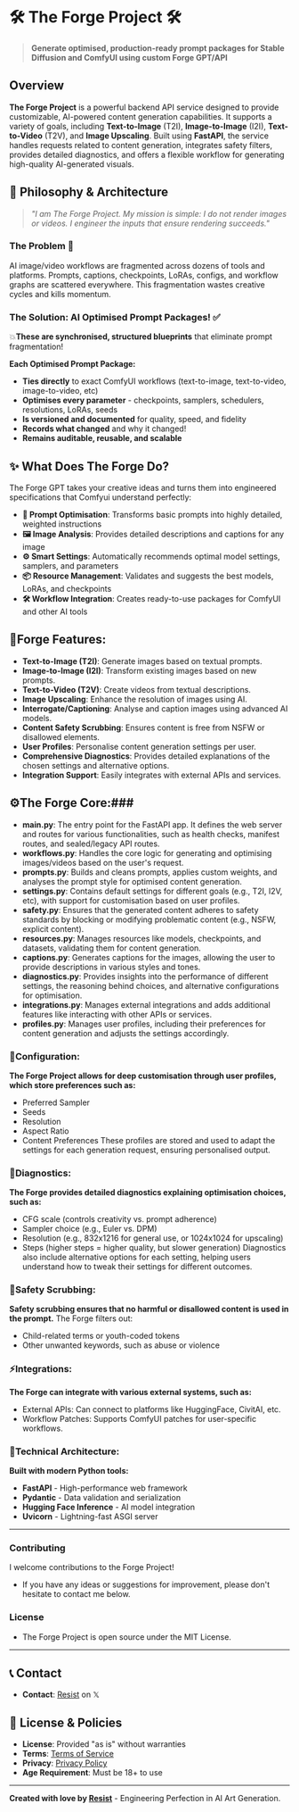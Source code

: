# 🛠️ The Forge Project 🛠️

> **Generate optimised, production-ready prompt packages for Stable Diffusion and ComfyUI using custom Forge GPT/API**

## Overview

**The Forge Project** is a powerful backend API service designed to provide customizable, AI-powered content generation capabilities. It supports a variety of goals, including **Text-to-Image** (T2I), **Image-to-Image** (I2I), **Text-to-Video** (T2V), and **Image Upscaling**. Built using **FastAPI**, the service handles requests related to content generation, integrates safety filters, provides detailed diagnostics, and offers a flexible workflow for generating high-quality AI-generated visuals.

## 🧠 Philosophy & Architecture

> *"I am The Forge Project. My mission is simple: I do not render images or videos. I engineer the inputs that ensure rendering succeeds."*

### The Problem 🤔

AI image/video workflows are fragmented across dozens of tools and platforms. Prompts, captions, checkpoints, LoRAs, configs, and workflow graphs are scattered everywhere. This fragmentation wastes creative cycles and kills momentum.

### The Solution: AI Optimised Prompt Packages! ✅

💥**These are synchronised, structured blueprints** that eliminate prompt fragmentation! 

**Each Optimised Prompt Package:** 
- **Ties directly** to exact ComfyUI workflows (text-to-image, text-to-video, image-to-video, etc)
- **Optimises every parameter** - checkpoints, samplers, schedulers, resolutions, LoRAs, seeds
- **Is versioned and documented** for quality, speed, and fidelity
- **Records what changed** and why it changed!
- **Remains auditable, reusable, and scalable**

## ✨ What Does The Forge Do?

The Forge GPT takes your creative ideas and turns them into engineered specifications that Comfyui understand perfectly:

- **🎯 Prompt Optimisation**: Transforms basic prompts into highly detailed, weighted instructions
- **🖼️ Image Analysis**: Provides detailed descriptions and captions for any image
- **⚙️ Smart Settings**: Automatically recommends optimal model settings, samplers, and parameters
- **📦 Resource Management**: Validates and suggests the best models, LoRAs, and checkpoints
- **🛠️ Workflow Integration**: Creates ready-to-use packages for ComfyUI and other AI tools

## 🏹Forge Features:
- **Text-to-Image (T2I)**: Generate images based on textual prompts.
- **Image-to-Image (I2I)**: Transform existing images based on new prompts.
- **Text-to-Video (T2V)**: Create videos from textual descriptions.
- **Image Upscaling**: Enhance the resolution of images using AI.
- **Interrogate/Captioning**: Analyse and caption images using advanced AI models.
- **Content Safety Scrubbing**: Ensures content is free from NSFW or disallowed elements.
- **User Profiles**: Personalise content generation settings per user.
- **Comprehensive Diagnostics**: Provides detailed explanations of the chosen settings and alternative options.
- **Integration Support**: Easily integrates with external APIs and services.

## ⚙️The Forge Core:###
- **main.py**: The entry point for the FastAPI app. It defines the web server and routes for various functionalities, such as health checks, manifest routes, and sealed/legacy API routes.
- **workflows.py**: Handles the core logic for generating and optimising images/videos based on the user's request.
- **prompts.py**: Builds and cleans prompts, applies custom weights, and analyses the prompt style for optimised content generation.
- **settings.py**: Contains default settings for different goals (e.g., T2I, I2V, etc), with support for customisation based on user profiles.
- **safety.py**: Ensures that the generated content adheres to safety standards by blocking or modifying problematic content (e.g., NSFW, explicit content).
- **resources.py**: Manages resources like models, checkpoints, and datasets, validating them for content generation.
- **captions.py**: Generates captions for the images, allowing the user to provide descriptions in various styles and tones.
- **diagnostics.py**: Provides insights into the performance of different settings, the reasoning behind choices, and alternative configurations for optimisation.
- **integrations.py**: Manages external integrations and adds additional features like interacting with other APIs or services.
- **profiles.py**: Manages user profiles, including their preferences for content generation and adjusts the settings accordingly.

### 📝Configuration:
**The Forge Project allows for deep customisation through user profiles, which store preferences such as:**
- Preferred Sampler
- Seeds
- Resolution
- Aspect Ratio
- Content Preferences
These profiles are stored and used to adapt the settings for each generation request, ensuring personalised output.

### 🔎Diagnostics:
**The Forge provides detailed diagnostics explaining optimisation choices, such as:**
- CFG scale (controls creativity vs. prompt adherence)
- Sampler choice (e.g., Euler vs. DPM)
- Resolution (e.g., 832x1216 for general use, or 1024x1024 for upscaling)
- Steps (higher steps = higher quality, but slower generation)
Diagnostics also include alternative options for each setting, helping users understand how to tweak their settings for different outcomes.

### 🚧Safety Scrubbing:
**Safety scrubbing ensures that no harmful or disallowed content is used in the prompt.**
The Forge filters out:
- Child-related terms or youth-coded tokens
- Other unwanted keywords, such as abuse or violence

### ⚡Integrations:
**The Forge can integrate with various external systems, such as:**
- External APIs: Can connect to platforms like HuggingFace, CivitAI, etc.
- Workflow Patches: Supports ComfyUI patches for user-specific workflows.

### 🤖Technical Architecture: 
**Built with modern Python tools:**
- **FastAPI** - High-performance web framework
- **Pydantic** - Data validation and serialization
- **Hugging Face Inference** - AI model integration
- **Uvicorn** - Lightning-fast ASGI server

---

### Contributing
I welcome contributions to the Forge Project! 
- If you have any ideas or suggestions for improvement, please don't hesitate to contact me below.

### License

- The Forge Project is open source under the MIT License.

---

## 📞 Contact

- **Contact**: [Resist](https://x.com/ResistAiArt) on 𝕏

## 📜 License & Policies

- **License**: Provided "as is" without warranties
- **Terms**: [Terms of Service](./docs/TERMS.md)
- **Privacy**: [Privacy Policy](./docs/PRIVACY.md)
- **Age Requirement**: Must be 18+ to use

---

**Created with love by [Resist](https://x.com/ResistAiArt)** - Engineering Perfection in AI Art Generation.

